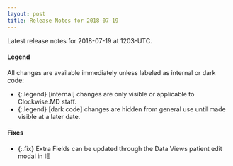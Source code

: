 ```yaml
---
layout: post
title: Release Notes for 2018-07-19
---
```


Latest release notes for 2018-07-19 at 1203-UTC.

<div class='legend' markdown='1'>

#### Legend

All changes are available immediately unless labeled as internal or dark code:

- {:.legend} [internal] changes are only visible or applicable to Clockwise.MD staff.
- {:.legend} [dark code] changes are hidden from general use until made visible at a later date.

</div>


<div class='fixes' markdown='1'>

#### Fixes

- {:.fix} Extra Fields can be updated through the Data Views patient edit modal in IE

</div>
